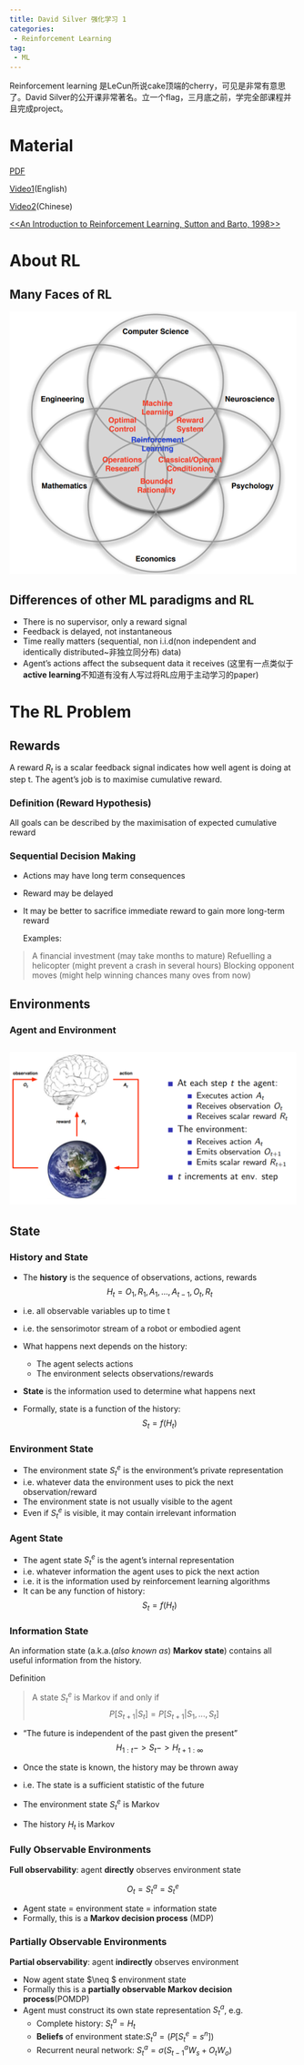 ```yaml
---
title: David Silver 强化学习 1
categories:
 - Reinforcement Learning
tag:
 - ML
---
```

Reinforcement learning 是LeCun所说cake顶端的cherry，可见是非常有意思了。David Silver的公开课非常著名。立一个flag，三月底之前，学完全部课程并且完成project。

# Material

[PDF](http://www0.cs.ucl.ac.uk/staff/d.silver/web/Teaching_files/intro_RL.pdf)

[Video1](https://www.youtube.com/watch?v=2pWv7GOvuf0)(English)

[Video2](https://www.bilibili.com/video/av9831889/?from=search&seid=14117299732296388423)(Chinese)

[<<An Introduction to Reinforcement Learning, Sutton and Barto, 1998>>](http://incompleteideas.net/book/bookdraft2017nov5.pdf)

# About RL

## Many Faces of RL

![many_faces_of_RL](\assets\images\post_images\强化学习1\many_faces_of_RL.PNG)

## Differences of other ML paradigms and  RL

* There is no supervisor, only a reward signal
* Feedback is delayed, not instantaneous
* Time really matters (sequential, non i.i.d(non independent and identically distributed~非独立同分布) data)
* Agent’s actions affect the subsequent data it receives (这里有一点类似于**active learning**不知道有没有人写过将RL应用于主动学习的paper)

# The RL Problem

## Rewards

A reward $R_t$ is a scalar feedback signal indicates how well agent is doing at step t. The agent’s job is to maximise cumulative reward.

### Definition (Reward Hypothesis)

All goals can be described by the maximisation of expected cumulative reward

### Sequential Decision Making

* Actions may have long term consequences

* Reward may be delayed

* It may be better to sacrifice immediate reward to gain more long-term reward

  Examples:

> A financial investment (may take months to mature)
 Refuelling a helicopter (might prevent a crash in several hours)
 Blocking opponent moves (might help winning chances many
 oves from now)

## Environments

### Agent and Environment

## ![environments](\assets\images\post_images\强化学习1\environments.PNG)

## State

### History and State

* The **history** is the sequence of observations, actions, rewards
  $$
  H_t = O_1,R_1,A_1,...,A_{t-1},O_t,R_t
  $$

* i.e. all observable variables up to time t

* i.e. the sensorimotor stream of a robot or embodied agent

* What happens next depends on the history:

  * The agent selects actions
  * The environment selects observations/rewards

* **State** is the information used to determine what happens next

* Formally, state is a function of the history:
  $$
  S_t=f(H_t)
  $$







### Environment State

* The environment state $S_t^e$ is the environment’s private representation
* i.e. whatever data the environment uses to pick the next observation/reward
* The environment state is not usually visible to the agent
* Even if $S_t^e$ is visible, it may contain irrelevant information

### Agent State

* The agent state  $S_t^e$ is the agent’s internal representation
* i.e. whatever information the agent uses to pick the next action
* i.e. it is the information used by reinforcement learning algorithms
* It can be any function of
  history:
  $$
  S_t=f(H_t)
  $$






### Information State

An information state (a.k.a.(*also known as*) **Markov state**) contains all useful information from the history.

Definition

> A state  $S_t^e$ is Markov if and only if 
> $$
> P[S_{t+1}|S_t] = P[S_{t+1}|S_1,...,S_t]
> $$
>

* “The future is independent of the past given the present”
  $$
  H_{1:t}->S_t->H_{t+1:\infty}
  $$

* Once the state is known, the history may be thrown away

* i.e. The state is a sufficient statistic of the future

* The environment state $S_t^e$ is Markov

* The history $H_t$ is Markov

### Fully Observable Environments
**Full observability**: agent **directly** observes environment state

$$O_t = S_t^a=S_t^e$$

* Agent state = environment state = information state
* Formally, this is a **Markov decision process** (MDP)

### Partially Observable Environments

**Partial observability**: agent **indirectly** observes environment

* Now agent state $\neq $ environment state
* Formally this is a **partially observable Markov decision process**(POMDP)
* Agent must construct its own state representation $S_t^a$, e.g.
  * Complete history: $S_t^a=H_t$
  * **Beliefs** of environment state:$S_t^a=(P[S_t^e=s^n])$
  * Recurrent neural network: $S_t^a=\sigma(S_{t-1}^aW_s+O_tW_o)$

